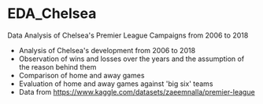 # EDA_Chelsea

Data Analysis of Chelsea's Premier League Campaigns from 2006 to 2018

* Analysis of Chelsea's development from 2006 to 2018
* Observation of wins and losses over the years and the assumption of the reason behind them
* Comparison of home and away games 
* Evaluation of home and away games against 'big six' teams
* Data from https://www.kaggle.com/datasets/zaeemnalla/premier-league
